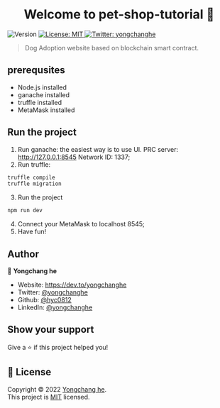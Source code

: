 <h1 align="center">Welcome to pet-shop-tutorial 👋</h1>
<p>
  <img alt="Version" src="https://img.shields.io/badge/version-1.0-blue.svg?cacheSeconds=2592000" />
  <a href="https://github.com/hyc0812/pet-shop-tutorial/blob/master/LICENSE" target="_blank">
    <img alt="License: MIT" src="https://img.shields.io/badge/License-MIT-yellow.svg" />
  </a>
  <a href="https://twitter.com/yongchanghe" target="_blank">
    <img alt="Twitter: yongchanghe" src="https://img.shields.io/twitter/follow/yongchanghe.svg?style=social" />
  </a>
</p>

> Dog Adoption website based on blockchain smart contract.

## prerequsites
- Node.js installed
- ganache installed
- truffle installed
- MetaMask installed

## Run the project
1. Run ganache: the easiest way is to use UI. PRC server: http://127.0.0.1:8545   Network ID: 1337;
2. Run truffle:
```sh
truffle compile
truffle migration
```
3. Run the project
```sh
npm run dev
```
4. Connect your MetaMask to localhost 8545;
5. Have fun!

## Author

👤 **Yongchang he**

* Website: https://dev.to/yongchanghe
* Twitter: [@yongchanghe](https://twitter.com/yongchanghe)
* Github: [@hyc0812](https://github.com/hyc0812)
* LinkedIn: [@yongchanghe](https://linkedin.com/in/yongchanghe)

## Show your support

Give a ⭐️ if this project helped you!

## 📝 License

Copyright © 2022 [Yongchang he](https://github.com/hyc0812).<br />
This project is [MIT](https://github.com/hyc0812/pet-shop-tutorial/blob/master/LICENSE) licensed.


